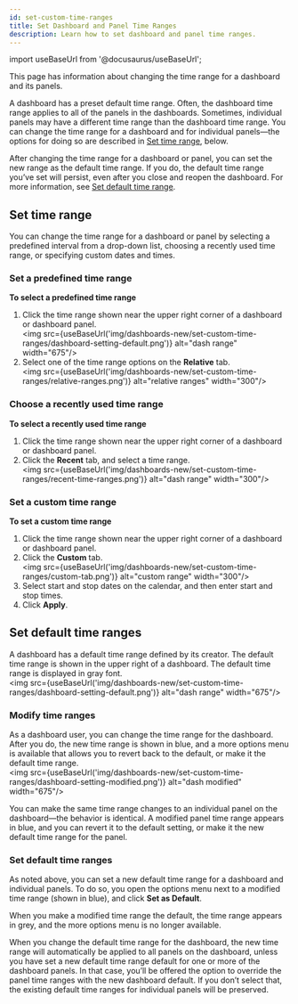 ```yaml
---
id: set-custom-time-ranges
title: Set Dashboard and Panel Time Ranges
description: Learn how to set dashboard and panel time ranges.
---
```


import useBaseUrl from '@docusaurus/useBaseUrl';

This page has information about changing the time range for a dashboard and its panels.

A dashboard has a preset default time range. Often, the dashboard time range applies to all of the panels in the dashboards. Sometimes, individual panels may have a different time range than the dashboard time range. You can change the time range for a dashboard and for individual panels—the options for doing so are described in [Set time range](#set-time-range), below.

After changing the time range for a dashboard or panel, you can set the new range as the default time range. If you do, the default time range you’ve set will persist, even after you close and reopen the dashboard. For more information, see [Set default time range](#set-default-time-range).

## Set time range

You can change the time range for a dashboard or panel by selecting a predefined interval from a drop-down list, choosing a recently used time range, or specifying custom dates and times.

### Set a predefined time range

**To select a predefined time range**

1. Click the time range shown near the upper right corner of a dashboard or dashboard panel.<br/><img src={useBaseUrl('img/dashboards-new/set-custom-time-ranges/dashboard-setting-default.png')} alt="dash range" width="675"/>
1. Select one of the time range options on the **Relative** tab.<br/><img src={useBaseUrl('img/dashboards-new/set-custom-time-ranges/relative-ranges.png')} alt="relative ranges" width="300"/>


### Choose a recently used time range

**To select a recently used time range**

1. Click the time range shown near the upper right corner of a dashboard or dashboard panel.
1. Click the **Recent** tab, and select a time range.<br/><img src={useBaseUrl('img/dashboards-new/set-custom-time-ranges/recent-time-ranges.png')} alt="dash range" width="300"/>

### Set a custom time range

**To set a custom time range**

1. Click the time range shown near the upper right corner of a dashboard or dashboard panel.
1. Click the **Custom** tab. <br/><img src={useBaseUrl('img/dashboards-new/set-custom-time-ranges/custom-tab.png')} alt="custom range" width="300"/>
1. Select start and stop dates on the calendar, and then enter start and stop times.
1. Click **Apply**.

## Set default time ranges

A dashboard has a default time range defined by its creator. The default time range is shown in the upper right of a dashboard. The default time range is displayed in gray font.<br/><img src={useBaseUrl('img/dashboards-new/set-custom-time-ranges/dashboard-setting-default.png')} alt="dash range" width="675"/>

### Modify time ranges

As a dashboard user, you can change the time range for the dashboard. After you do, the new time range is shown in blue, and a more options menu is available that allows you to revert back to the default, or make it the default time range. <br/><img src={useBaseUrl('img/dashboards-new/set-custom-time-ranges/dashboard-setting-modified.png')} alt="dash modified" width="675"/>

You can make the same time range changes to an individual panel on the dashboard—the behavior is identical. A modified panel time range appears in blue, and you can revert it to the default setting, or make it the new default time range for the panel.

### Set default time ranges

As noted above, you can set a new default time range for a dashboard and individual panels. To do so, you open the options menu next to a modified time range (shown in blue), and click **Set as Default**.   

When you make a modified time range the default, the time range appears in grey, and the more options menu is no longer available.

When you change the default time range for the dashboard, the new time range will automatically be applied to all panels on the dashboard, unless you have set a new default time range default for one or more of the dashboard panels. In that case, you’ll be offered the option to override the panel time ranges with the new dashboard default. If you don’t select that, the existing default time ranges for individual panels will be preserved.

